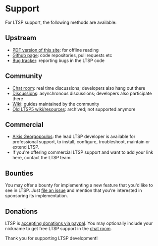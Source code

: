 # Support

For LTSP support, the following methods are available:

## Upstream

- [PDF version of this site](../ltsp.pdf): for offline reading
- [Github page](https://github.com/ltsp/ltsp): code repositories, pull
  requests etc
- [Bug tracker](https://github.com/ltsp/ltsp/issues): reporting bugs in the
  LTSP code

## Community

- [Chat room](guides/chat-room.md): real time discussions; developers also hang
  out there
- [Discussions](https://github.com/ltsp/ltsp/discussions): asynchronous
  discussions; developers also participate there
- [Wiki](https://github.com/ltsp/ltsp/wiki): guides maintained by the community
- [Old LTSP5 wiki/resources](https://github.com/ltsp/ltsp5/wiki): archived; not
  supported anymore

## Commercial

- [Alkis Georgopoulos](https://github.com/alkisg): the lead LTSP developer is
  available for professional support, to install, configure, troubleshoot,
  maintain or extend LTSP.
- If you're offering commercial LTSP support and want to add your link here,
  contact the LTSP team.

## Bounties

You may offer a bounty for implementing a new feature that you'd like to see in
LTSP. Just [file an issue](https://github.com/ltsp/ltsp/issues) and mention
that you're interested in sponsoring its implementation.

## Donations

LTSP is [accepting donations via paypal](https://paypal.me/epoptes). You may
optionally include your nickname to get free LTSP support in the [chat
room](guides/chat-room.md).

Thank you for supporting LTSP development!
